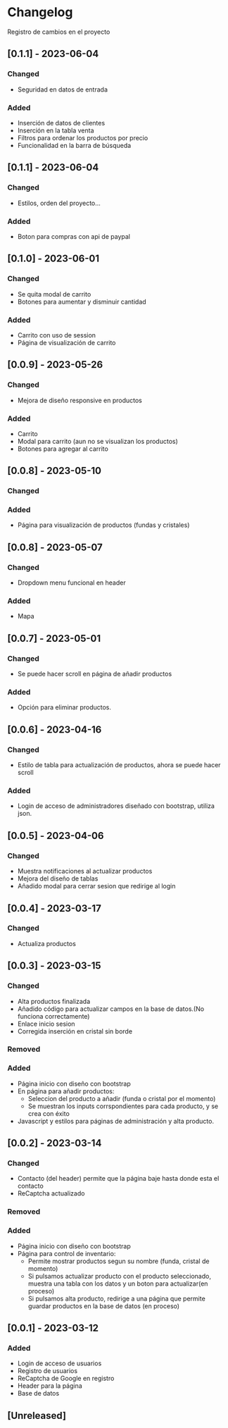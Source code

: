 # Changelog
Registro de cambios en el proyecto

## [0.1.1] - 2023-06-04
### Changed
- Seguridad en datos de entrada
### Added
- Inserción de datos de clientes
- Inserción en la tabla venta
- Filtros para ordenar los productos por precio
- Funcionalidad en la barra de búsqueda

## [0.1.1] - 2023-06-04
### Changed
- Estilos, orden del proyecto...
### Added
- Boton para compras con api de paypal

## [0.1.0] - 2023-06-01
### Changed
- Se quita modal de carrito
- Botones para aumentar y disminuir cantidad
### Added
- Carrito con uso de session
- Página de visualización de carrito

## [0.0.9] - 2023-05-26
### Changed
- Mejora de diseño responsive en productos
### Added
- Carrito
- Modal para carrito (aun no se visualizan los productos)
- Botones para agregar al carrito

## [0.0.8] - 2023-05-10
### Changed

### Added
- Página para visualización de productos (fundas y cristales)

## [0.0.8] - 2023-05-07
### Changed
- Dropdown menu funcional en header
### Added
- Mapa

## [0.0.7] - 2023-05-01
### Changed
- Se puede hacer scroll en página de añadir productos
### Added
- Opción para eliminar productos.

## [0.0.6] - 2023-04-16
### Changed
- Estilo de tabla para actualización de productos, ahora se puede hacer scroll
### Added
- Login de acceso de administradores diseñado con bootstrap, utiliza json.

## [0.0.5] - 2023-04-06
### Changed
- Muestra notificaciones al actualizar productos
- Mejora del diseño de tablas
- Añadido modal para cerrar sesion que redirige al login

## [0.0.4] - 2023-03-17
### Changed
- Actualiza productos

## [0.0.3] - 2023-03-15
### Changed
- Alta productos finalizada
- Añadido código para actualizar campos en la base de datos.(No funciona correctamente)
- Enlace inicio sesion
- Corregida inserción en cristal sin borde

### Removed

### Added
- Página inicio con diseño con bootstrap
- En página para añadir productos:
    - Seleccion del producto a añadir (funda o cristal por el momento)
    - Se muestran los inputs corrspondientes para cada producto, y se crea con éxito
- Javascript y estilos para páginas de administración y alta producto.
## [0.0.2] - 2023-03-14
### Changed
- Contacto (del header) permite que la página baje hasta donde esta el contacto
- ReCaptcha actualizado

### Removed

### Added
- Página inicio con diseño con bootstrap
- Página para control de inventario:
    - Permite mostrar productos segun su nombre (funda, cristal de momento)
    - Si pulsamos actualizar producto con el producto seleccionado, muestra una tabla con los datos y un boton para actualizar(en proceso)
    - Si pulsamos alta producto, redirige a una página que permite guardar productos en la base de datos (en proceso)


## [0.0.1] - 2023-03-12
### Added
- Login de acceso de usuarios
- Registro de usuarios
- ReCaptcha de Google en registro
- Header para la página
- Base de datos

## [Unreleased]